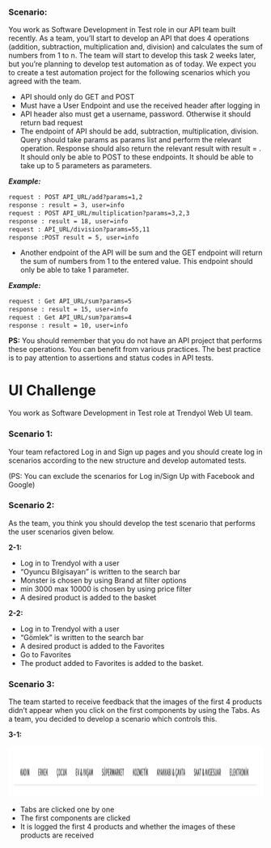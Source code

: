 

### Scenario:

You work as Software Development in Test role in our API team built recently. 
As a team, you’ll start to develop an API that does 4 operations (addition, subtraction, multiplication and, division) and calculates the sum of numbers from 1 to n.
The team will start to develop this task 2 weeks later, but you’re planning to develop test automation as of today. We expect you to create a test automation project for the following scenarios which you agreed with the team.

- API should only do GET and POST
- Must have a User Endpoint and use the received header after logging in 
- API header also must get a username, password. Otherwise it should return bad request
- The endpoint of API should be add, subtraction, multiplication, division. Query should take params as params list and perform the relevant operation. Response should also return the relevant result with result = . It should only be able to POST to these endpoints. It should be able to take up to 5 parameters as parameters.

***Example:***
~~~~
request : POST API_URL/add?params=1,2
response : result = 3, user=info
request : POST API_URL/multiplication?params=3,2,3
response : result = 18, user=info
request : API_URL/division?params=55,11
response :POST result = 5, user=info
~~~~

- Another endpoint of the API will be sum and the GET endpoint will return the sum of numbers from 1 to the entered value. This endpoint should only be able to take 1 parameter.

***Example:***
~~~~
request : Get API_URL/sum?params=5
response : result = 15, user=info
request : Get API_URL/sum?params=4
response : result = 10, user=info
~~~~

**PS:** You should remember that you do not have an API project that performs these operations. You can benefit from various practices. The best practice is to pay attention to assertions and status codes in API tests.


<h1 align="left"> UI Challenge </h1>

You work as Software Development in Test role at Trendyol Web UI team. 

### Scenario 1:

Your team refactored Log in and Sign up pages and you should create log in scenarios according to the new structure and develop automated tests. 

(PS: You can exclude the scenarios for Log in/Sign Up with Facebook and Google)

### Scenario 2:

As the team, you think you should develop the test scenario that performs the user scenarios given below. 

**2-1:**
- Log in to Trendyol with a user 
- “Oyuncu Bilgisayarı” is written to the search bar 
- Monster is chosen by using Brand at filter options 
- min 3000 max 10000 is chosen by using price filter 
- A desired product is added to the basket

**2-2:**
- Log in to Trendyol with a user
- “Gömlek” is written to the search bar
- A desired product is added to the Favorites 
- Go to Favorites
- The product added to Favorites is added to the basket. 

### Scenario 3:
The team started to receive feedback that the images of the first 4 products didn’t appear when you click on the first components by using the Tabs.
As a team, you decided to develop a scenario which controls this.

**3-1:**

<img src="./assets/tabs.png" width="900" height="100">

- Tabs are clicked one by one 
- The first components are clicked
- It is logged the first 4 products and whether the images of these products are received
